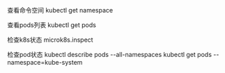 查看命令空间
    kubectl get namespace

查看pods列表
kubectl get pods

检查k8s状态
    microk8s.inspect

检查pod状态
    kubectl describe pods --all-namespaces
    kubectl get pods --namespace=kube-system
